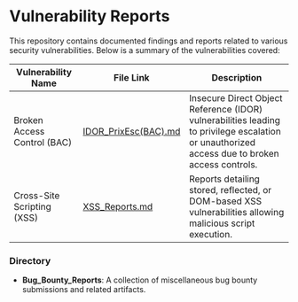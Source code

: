 # Vulnerability Reports

This repository contains documented findings and reports related to various security vulnerabilities. Below is a summary of the vulnerabilities covered:

| Vulnerability Name          | File Link                                    | Description                                                                                                                                   |
| --------------------------- | -------------------------------------------- | --------------------------------------------------------------------------------------------------------------------------------------------- |
| Broken Access Control (BAC) | [IDOR_PrixEsc(BAC).md](IDOR_PrixEsc(BAC).md) | Insecure Direct Object Reference (IDOR) vulnerabilities leading to privilege escalation or unauthorized access due to broken access controls. |
| Cross-Site Scripting (XSS)  | [XSS_Reports.md](XSS_Reports.md)             | Reports detailing stored, reflected, or DOM-based XSS vulnerabilities allowing malicious script execution.                                    |

### Directory
- **Bug_Bounty_Reports**: A collection of miscellaneous bug bounty submissions and related artifacts.
